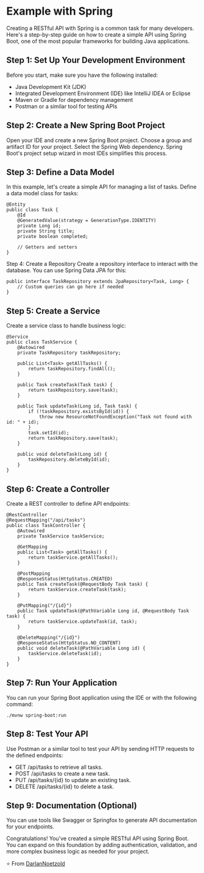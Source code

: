 # Example with Spring

Creating a RESTful API with Spring is a common task for many developers. Here's a step-by-step guide on how to create a simple API using Spring Boot, one of the most popular frameworks for building Java applications.

## Step 1: Set Up Your Development Environment
Before you start, make sure you have the following installed:

* Java Development Kit (JDK)
* Integrated Development Environment (IDE) like IntelliJ IDEA or Eclipse
* Maven or Gradle for dependency management
* Postman or a similar tool for testing APIs


## Step 2: Create a New Spring Boot Project
Open your IDE and create a new Spring Boot project.
Choose a group and artifact ID for your project.
Select the Spring Web dependency.
Spring Boot's project setup wizard in most IDEs simplifies this process.

## Step 3: Define a Data Model
In this example, let's create a simple API for managing a list of tasks. Define a data model class for tasks:

```
@Entity
public class Task {
    @Id
    @GeneratedValue(strategy = GenerationType.IDENTITY)
    private Long id;
    private String title;
    private boolean completed;

    // Getters and setters
}
```

Step 4: Create a Repository
Create a repository interface to interact with the database. You can use Spring Data JPA for this:

```
public interface TaskRepository extends JpaRepository<Task, Long> {
    // Custom queries can go here if needed
}
```

## Step 5: Create a Service
Create a service class to handle business logic:

```
@Service
public class TaskService {
    @Autowired
    private TaskRepository taskRepository;

    public List<Task> getAllTasks() {
        return taskRepository.findAll();
    }

    public Task createTask(Task task) {
        return taskRepository.save(task);
    }

    public Task updateTask(Long id, Task task) {
        if (!taskRepository.existsById(id)) {
            throw new ResourceNotFoundException("Task not found with id: " + id);
        }
        task.setId(id);
        return taskRepository.save(task);
    }

    public void deleteTask(Long id) {
        taskRepository.deleteById(id);
    }
}
```

## Step 6: Create a Controller
Create a REST controller to define API endpoints:

```
@RestController
@RequestMapping("/api/tasks")
public class TaskController {
    @Autowired
    private TaskService taskService;

    @GetMapping
    public List<Task> getAllTasks() {
        return taskService.getAllTasks();
    }

    @PostMapping
    @ResponseStatus(HttpStatus.CREATED)
    public Task createTask(@RequestBody Task task) {
        return taskService.createTask(task);
    }

    @PutMapping("/{id}")
    public Task updateTask(@PathVariable Long id, @RequestBody Task task) {
        return taskService.updateTask(id, task);
    }

    @DeleteMapping("/{id}")
    @ResponseStatus(HttpStatus.NO_CONTENT)
    public void deleteTask(@PathVariable Long id) {
        taskService.deleteTask(id);
    }
}
```

## Step 7: Run Your Application
You can run your Spring Boot application using the IDE or with the following command:

```
./mvnw spring-boot:run
```
## Step 8: Test Your API
Use Postman or a similar tool to test your API by sending HTTP requests to the defined endpoints:

* GET /api/tasks to retrieve all tasks.
* POST /api/tasks to create a new task.
* PUT /api/tasks/{id} to update an existing task.
* DELETE /api/tasks/{id} to delete a task.


## Step 9: Documentation (Optional)
You can use tools like Swagger or Springfox to generate API documentation for your endpoints.

Congratulations! You've created a simple RESTful API using Spring Boot. You can expand on this foundation by adding authentication, validation, and more complex business logic as needed for your project.









⭐️ From [DarlanNoetzold](https://github.com/DarlanNoetzold)
